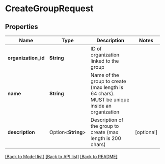 # CreateGroupRequest

## Properties

Name | Type | Description | Notes
------------ | ------------- | ------------- | -------------
**organization_id** | **String** | ID of organization linked to the group | 
**name** | **String** | Name of the group to create (max length is 64 chars). MUST be unique inside an organization | 
**description** | Option<**String**> | Description of the group to create (max length is 200 chars) | [optional]

[[Back to Model list]](../README.md#documentation-for-models) [[Back to API list]](../README.md#documentation-for-api-endpoints) [[Back to README]](../README.md)



